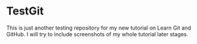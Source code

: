 # TestGit
This is just another testing repository for my new tutorial on Learn Git and GitHub. I will try to include screenshots of my whole tutorial later stages.
